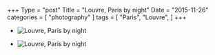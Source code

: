 
+++
Type = "post"
Title = "Louvre, Paris by night"
Date = "2015-11-26"
categories = [ "photography" ]
tags = [
    "Paris",
    "Louvre",
]
+++

* ![Louvre, Paris by night](/posts/2015/11-26-paris-by-night/paris-0330.jpg)

<!--more-->

* ![Louvre, Paris by night](/posts/2015/11-26-paris-by-night/paris-0332.jpg)
